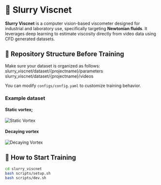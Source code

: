 # 🧪 Slurry Viscnet

**Slurry Viscnet** is a computer vision-based viscometer designed for industrial and laboratory use, specifically targeting **Newtonian fluids**. It leverages deep learning to estimate viscosity directly from video data using CFD generated datasets.

## 📁 Repository Structure Before Training

Make sure your dataset is organized as follows:
slurry_viscnet/dataset/{projectname}/parameters
slurry_viscnet/dataset/{projectname}/videos

You can modify `configs/config.yaml` to customize training behavior.

### Example dataset

#### Static vortex;
![Static Vortex](datasets/assets/staticvortex.gif)

#### Decaying vortex
![Decaying Vortex](datasets/assets/decayingvortex.gif)

## 🚀 How to Start Training

```bash
cd slurry_viscnet
bash scripts/setup.sh
bash scripts/dev.sh
